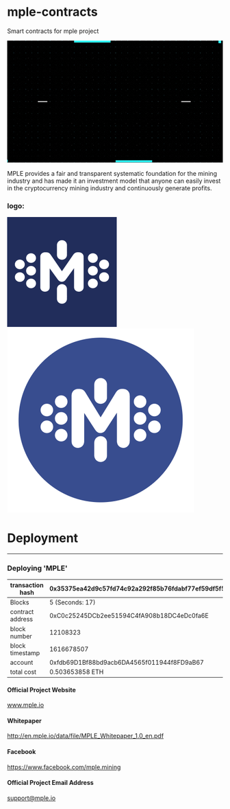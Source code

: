 # mple-contracts
Smart contracts for mple project

![alt text](https://github.com/mplesupport/mple-contracts/blob/main/assets/mple.gif?raw=true "MPLE")

MPLE provides a fair and transparent systematic foundation for the mining industry and has made it an investment model that anyone can easily invest in the cryptocurrency mining industry and continuously generate profits.


### logo:
![alt text][logo] ![alt text][logo2]

[logo]: https://github.com/mplesupport/mple-contracts/blob/main/assets/mple_logo_250_etherscan.png?raw=true "MPLE"

[logo2]: https://github.com/mplesupport/mple-contracts/blob/main/assets/mple_icon.png?raw=true "MPLE"




# Deployment
---------------------------------------------------
 ### Deploying 'MPLE'

  | transaction hash 	| 0x35375ea42d9c57fd74c92a292f85b76fdabf77ef59df5f5e64b64ff0e9802250 	|
|-	|-	|
| Blocks 	| 5 (Seconds: 17) 	|
| contract address 	| 0xC0c25245DCb2ee51594C4fA908b18DC4eDc0fa6E 	|
| block number 	| 12108323 	|
| block timestamp 	| 1616678507 	|
| account 	| 0xfdb69D1Bf88bd9acb6DA4565f011944f8FD9aB67 	|
| total cost 	| 0.503653858 ETH 	|




#### Official Project Website
www.mple.io
#### Whitepaper	
http://en.mple.io/data/file/MPLE_Whitepaper_1.0_en.pdf

#### Facebook
https://www.facebook.com/mple.mining

#### Official Project Email Address
support@mple.io